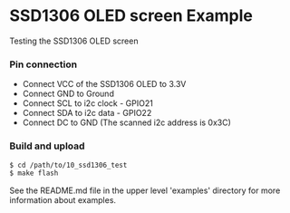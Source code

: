 SSD1306 OLED screen Example
===========================

Testing the SSD1306 OLED screen


### Pin connection

*  Connect VCC of the SSD1306 OLED to 3.3V
*  Connect GND to Ground
*  Connect SCL to i2c clock - GPIO21
*  Connect SDA to i2c data  - GPIO22
*	Connect DC to GND (The scanned i2c address is 0x3C)


### Build and upload

```bash
$ cd /path/to/10_ssd1306_test
$ make flash
```

See the README.md file in the upper level 'examples' directory for more information about examples.
